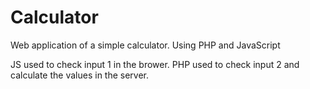 # Calculator
Web application of a simple calculator. Using PHP and JavaScript

JS used to check input 1 in the brower. PHP used to check input 2 and calculate the values in the server.
